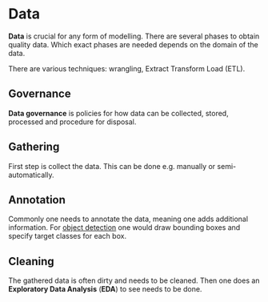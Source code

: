 # Data

**Data** is crucial for any form of modelling. There are several phases to
obtain quality data. Which exact phases are needed depends on the domain of the
data.

There are various techniques: wrangling, Extract Transform Load (ETL).

## Governance

**Data governance** is policies for how data can be collected, stored, processed
and procedure for disposal.

## Gathering

First step is collect the data. This can be done e.g. manually or
semi-automatically.

## Annotation

Commonly one needs to annotate the data, meaning one adds additional
information. For [object detection](./object_detection) one would draw bounding
boxes and specify target classes for each box.

## Cleaning

The gathered data is often dirty and needs to be cleaned. Then one does an
**Exploratory Data Analysis** (**EDA**) to see needs to be done.
